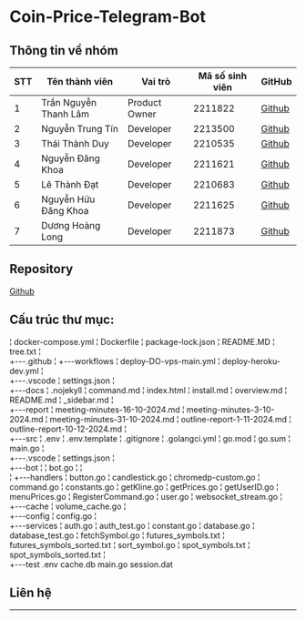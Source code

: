# Coin-Price-Telegram-Bot

## Thông tin về nhóm

| STT | Tên thành viên        | Vai trò       | Mã số sinh viên | GitHub                                             |
| --- | --------------------- | ------------- | --------------- | -------------------------------------------------- |
| 1   | Trần Nguyễn Thanh Lâm | Product Owner | 2211822         | [Github](https://github.com/clgslsm)               |
| 2   | Nguyễn Trung Tín      | Developer     | 2213500         | [Github](https://github.com/TinnieTheCat198)       |
| 3   | Thái Thành Duy        | Developer     | 2210535         | [Github](https://github.com/ShaKk0722)             |
| 4   | Nguyễn Đăng Khoa      | Developer     | 2211621         | [Github](https://github.com/NguyenDangKhoaDepTrai) |
| 5   | Lê Thành Đạt          | Developer     | 2210683         | [Github](https://github.com/thnhdt)               |
| 6   | Nguyễn Hữu Đăng Khoa  | Developer     | 2211625         | [Github](https://github.com/thanhlam2000)          |
| 7   | Dương Hoàng Long      | Developer     | 2211873         | [Github](https://github.com/Long-noop)             |

## Repository

[Github](https://github.com/dath-241/coin-price-tele)

## Cấu trúc thư mục:

¦   docker-compose.yml
¦   Dockerfile
¦   package-lock.json
¦   README.MD
¦   tree.txt
¦   
+---.github
¦   +---workflows
¦           deploy-DO-vps-main.yml
¦           deploy-heroku-dev.yml
¦           
+---.vscode
¦       settings.json
¦       
+---docs
¦       .nojekyll
¦       command.md
¦       index.html
¦       install.md
¦       overview.md
¦       README.md
¦       _sidebar.md
¦       
+---report
¦       meeting-minutes-16-10-2024.md
¦       meeting-minutes-3-10-2024.md
¦       meeting-minutes-31-10-2024.md
¦       outline-report-1-11-2024.md
¦       outline-report-10-12-2024.md
¦       
+---src
    ¦   .env
    ¦   .env.template
    ¦   .gitignore
    ¦   .golangci.yml
    ¦   go.mod
    ¦   go.sum
    ¦   main.go
    ¦   
    +---.vscode
    ¦       settings.json
    ¦       
    +---bot
    ¦   ¦   bot.go
    ¦   ¦   
    ¦   +---handlers
    ¦           button.go
    ¦           candlestick.go
    ¦           chromedp-custom.go
    ¦           command.go
    ¦           constants.go
    ¦           getKline.go
    ¦           getPrices.go
    ¦           getUserID.go
    ¦           menuPrices.go
    ¦           RegisterCommand.go
    ¦           user.go
    ¦           websocket_stream.go
    ¦           
    +---cache
    ¦       volume_cache.go
    ¦       
    +---config
    ¦       config.go
    ¦       
    +---services
    ¦       auth.go
    ¦       auth_test.go
    ¦       constant.go
    ¦       database.go
    ¦       database_test.go
    ¦       fetchSymbol.go
    ¦       futures_symbols.txt
    ¦       futures_symbols_sorted.txt
    ¦       sort_symbol.go
    ¦       spot_symbols.txt
    ¦       spot_symbols_sorted.txt
    ¦       
    +---test
            .env
            cache.db
            main.go
            session.dat
            


## Liên hệ

---


